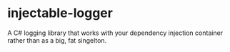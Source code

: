 injectable-logger
=================

A C# logging library that works with your dependency injection container rather than as a big, fat singelton.